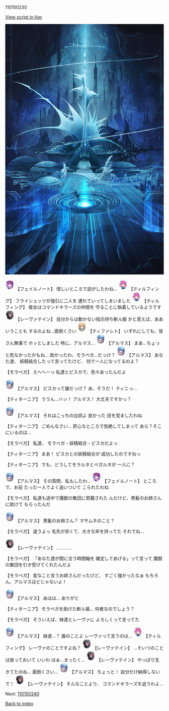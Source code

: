 110150230

[View script in lisp](../scripts/110150230.txt)

![profound_nolight.png](../images/backgrounds/profound_nolight.png)

<img src="../images/units/3401911.png" alt="3401911.png" height="34"/>
【フェイルノート】
惜しいところで逃がしたわね…

<img src="../images/units/3101411.png" alt="3101411.png" height="34"/>
【ティルフィング】
フライシュッツが強引に二人を
連れていってしまいました

<img src="../images/units/3101411.png" alt="3101411.png" height="34"/>
【ティルフィング】
彼女はコマンドキラーズの仲間を
守ることに執着しているようです

<img src="../images/units/3100211.png" alt="3100211.png" height="34"/>
【レーヴァテイン】
自分からは動かない指示待ち斬ル姫
かと思えば、ああいうことも
するのよね…面倒くさい

<img src="../images/units/3503211.png" alt="3503211.png" height="34"/>
【ティファレト】
いずれにしても、皆さん無事で
ホッとしました
特に、アルマス…

<img src="../images/units/3103811.png" alt="3103811.png" height="34"/>
【アルマス】
まあ…ちょっと危なかったかもね…
助かったわ、モラベガ…だっけ？

<img src="../images/units/3103811.png" alt="3103811.png" height="34"/>
【アルマス】
あなた達、
妖精結合したって言ってたけど、
何で一人になってるのよ？

【モラベガ】
えへへーっ
私達とピスカで、色々あったんだよ

<img src="../images/units/3103811.png" alt="3103811.png" height="34"/>
【アルマス】
ピスカって誰だっけ？
あ、そうだ！
ティニっ…

【ティターニア】
ううん…ハッ！
アルマス！
大丈夫ですかっ？

<img src="../images/units/3103811.png" alt="3103811.png" height="34"/>
【アルマス】
それはこっちの台詞よ
良かった
目を覚ましたわね

【ティターニア】
ごめんなさい…
肝心なところで気絶してしまって
あら？そこにいるのは…

【モラベガ】
私達、
モラベガ・妖精結合・ピスカだよっ

【ティターニア】
まあ！
ピスカとの妖精結合が
成功したのですねっ

【ティターニア】
でも、どうしてモラルタとベガルタが
一人に？

<img src="../images/units/3103811.png" alt="3103811.png" height="34"/>
【アルマス】
その質問、私もしたわ…

<img src="../images/units/3401911.png" alt="3401911.png" height="34"/>
【フェイルノート】
ところで、お前
たった一人でよく追いついて
こられたわね

【モラベガ】
私達も途中で魔獣の集団に邪魔された
んだけど、黒髪のお姉さんに助けて
もらったんだ

<img src="../images/units/3103811.png" alt="3103811.png" height="34"/>
【アルマス】
黒髪のお姉さん？
マサムネのこと？

【モラベガ】
違うよっ
毛先が赤くて、大きな斧を持ってた
それでね…

<img src="../images/units/3100211.png" alt="3100211.png" height="34"/>
【レーヴァテイン】
…………

【モラベガ】
「あなた達が間に合う時間軸を
確定してあげる」って言って
魔獣の集団を引き受けてくれたんだよ

【モラベガ】
変なこと言うお姉さんだったけど、
すごく強かったなぁ
もちろん、アルマスほどじゃないよ！

<img src="../images/units/3103811.png" alt="3103811.png" height="34"/>
【アルマス】
あはは…
ありがと

【ティターニア】
モラベガを助けた斬ル姫…
何者なのでしょう？

【モラベガ】
そういえば、妹達とレーヴァに
よろしくって言ってた

<img src="../images/units/3103811.png" alt="3103811.png" height="34"/>
【アルマス】
妹達…？
誰のことよ
レーヴァって言うのは…

<img src="../images/units/3101411.png" alt="3101411.png" height="34"/>
【ティルフィング】
レーヴァのことですよね？

<img src="../images/units/3100211.png" alt="3100211.png" height="34"/>
【レーヴァテイン】
…そいつのことは放っておいて
いいわ
はぁ…まったく…

<img src="../images/units/3100211.png" alt="3100211.png" height="34"/>
【レーヴァテイン】
やっぱり生きてたのね…
面倒くさい…

<img src="../images/units/3103811.png" alt="3103811.png" height="34"/>
【アルマス】
ちょっと！
自分だけ納得しないで！

<img src="../images/units/3100211.png" alt="3100211.png" height="34"/>
【レーヴァテイン】
そんなことより、
コマンドキラーズを追うわよ…

Next: [110150240](110150240.md)

[Back to index](index.md)
